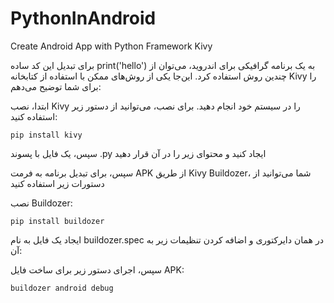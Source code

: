 # PythonInAndroid
Create Android App with Python Framework Kivy


برای تبدیل این کد ساده print('hello') به یک برنامه گرافیکی برای اندروید، می‌توان از چندین روش استفاده کرد. این‌جا یکی از روش‌های ممکن با استفاده از کتابخانه Kivy را برای شما توضیح می‌دهم:

ابتدا، نصب Kivy را در سیستم خود انجام دهید. برای نصب، می‌توانید از دستور زیر استفاده کنید:

```pip install kivy```

سپس، یک فایل با پسوند .py ایجاد کنید و محتوای زیر را در آن قرار دهید

سپس، برای تبدیل برنامه به فرمت APK از طریق Kivy Buildozer، شما می‌توانید از دستورات زیر استفاده کنید

نصب Buildozer:

```pip install buildozer```

ایجاد یک فایل به نام buildozer.spec در همان دایرکتوری و اضافه کردن تنظیمات زیر به آن:
    
سپس، اجرای دستور زیر برای ساخت فایل APK:

```buildozer android debug```
